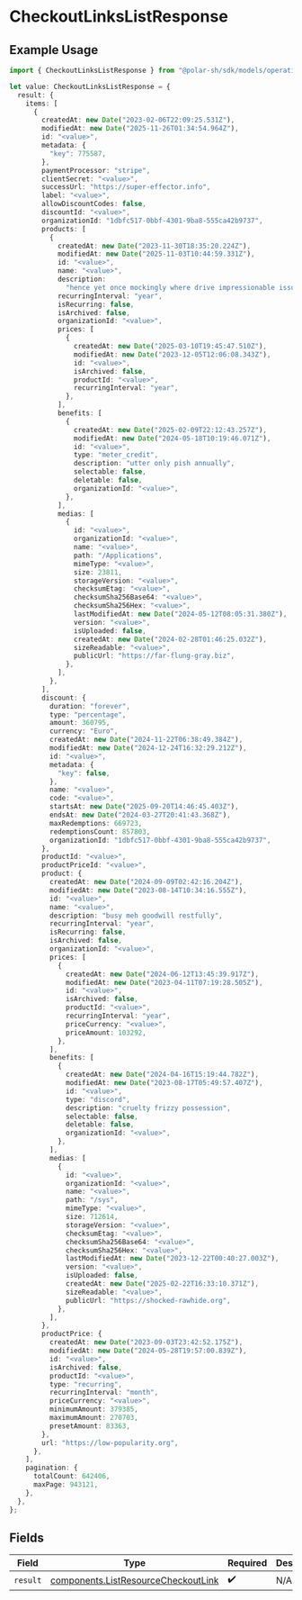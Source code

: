 # CheckoutLinksListResponse

## Example Usage

```typescript
import { CheckoutLinksListResponse } from "@polar-sh/sdk/models/operations/checkoutlinkslist.js";

let value: CheckoutLinksListResponse = {
  result: {
    items: [
      {
        createdAt: new Date("2023-02-06T22:09:25.531Z"),
        modifiedAt: new Date("2025-11-26T01:34:54.964Z"),
        id: "<value>",
        metadata: {
          "key": 775587,
        },
        paymentProcessor: "stripe",
        clientSecret: "<value>",
        successUrl: "https://super-effector.info",
        label: "<value>",
        allowDiscountCodes: false,
        discountId: "<value>",
        organizationId: "1dbfc517-0bbf-4301-9ba8-555ca42b9737",
        products: [
          {
            createdAt: new Date("2023-11-30T18:35:20.224Z"),
            modifiedAt: new Date("2025-11-03T10:44:59.331Z"),
            id: "<value>",
            name: "<value>",
            description:
              "hence yet once mockingly where drive impressionable issue yippee above",
            recurringInterval: "year",
            isRecurring: false,
            isArchived: false,
            organizationId: "<value>",
            prices: [
              {
                createdAt: new Date("2025-03-10T19:45:47.510Z"),
                modifiedAt: new Date("2023-12-05T12:06:08.343Z"),
                id: "<value>",
                isArchived: false,
                productId: "<value>",
                recurringInterval: "year",
              },
            ],
            benefits: [
              {
                createdAt: new Date("2025-02-09T22:12:43.257Z"),
                modifiedAt: new Date("2024-05-18T10:19:46.071Z"),
                id: "<value>",
                type: "meter_credit",
                description: "utter only pish annually",
                selectable: false,
                deletable: false,
                organizationId: "<value>",
              },
            ],
            medias: [
              {
                id: "<value>",
                organizationId: "<value>",
                name: "<value>",
                path: "/Applications",
                mimeType: "<value>",
                size: 23811,
                storageVersion: "<value>",
                checksumEtag: "<value>",
                checksumSha256Base64: "<value>",
                checksumSha256Hex: "<value>",
                lastModifiedAt: new Date("2024-05-12T08:05:31.380Z"),
                version: "<value>",
                isUploaded: false,
                createdAt: new Date("2024-02-28T01:46:25.032Z"),
                sizeReadable: "<value>",
                publicUrl: "https://far-flung-gray.biz",
              },
            ],
          },
        ],
        discount: {
          duration: "forever",
          type: "percentage",
          amount: 360795,
          currency: "Euro",
          createdAt: new Date("2024-11-22T06:38:49.384Z"),
          modifiedAt: new Date("2024-12-24T16:32:29.212Z"),
          id: "<value>",
          metadata: {
            "key": false,
          },
          name: "<value>",
          code: "<value>",
          startsAt: new Date("2025-09-20T14:46:45.403Z"),
          endsAt: new Date("2024-03-27T20:41:43.368Z"),
          maxRedemptions: 669723,
          redemptionsCount: 857803,
          organizationId: "1dbfc517-0bbf-4301-9ba8-555ca42b9737",
        },
        productId: "<value>",
        productPriceId: "<value>",
        product: {
          createdAt: new Date("2024-09-09T02:42:16.204Z"),
          modifiedAt: new Date("2023-08-14T10:34:16.555Z"),
          id: "<value>",
          name: "<value>",
          description: "busy meh goodwill restfully",
          recurringInterval: "year",
          isRecurring: false,
          isArchived: false,
          organizationId: "<value>",
          prices: [
            {
              createdAt: new Date("2024-06-12T13:45:39.917Z"),
              modifiedAt: new Date("2023-04-11T07:19:28.505Z"),
              id: "<value>",
              isArchived: false,
              productId: "<value>",
              recurringInterval: "year",
              priceCurrency: "<value>",
              priceAmount: 103292,
            },
          ],
          benefits: [
            {
              createdAt: new Date("2024-04-16T15:19:44.782Z"),
              modifiedAt: new Date("2023-08-17T05:49:57.407Z"),
              id: "<value>",
              type: "discord",
              description: "cruelty frizzy possession",
              selectable: false,
              deletable: false,
              organizationId: "<value>",
            },
          ],
          medias: [
            {
              id: "<value>",
              organizationId: "<value>",
              name: "<value>",
              path: "/sys",
              mimeType: "<value>",
              size: 712614,
              storageVersion: "<value>",
              checksumEtag: "<value>",
              checksumSha256Base64: "<value>",
              checksumSha256Hex: "<value>",
              lastModifiedAt: new Date("2023-12-22T00:40:27.003Z"),
              version: "<value>",
              isUploaded: false,
              createdAt: new Date("2025-02-22T16:33:10.371Z"),
              sizeReadable: "<value>",
              publicUrl: "https://shocked-rawhide.org",
            },
          ],
        },
        productPrice: {
          createdAt: new Date("2023-09-03T23:42:52.175Z"),
          modifiedAt: new Date("2024-05-28T19:57:00.839Z"),
          id: "<value>",
          isArchived: false,
          productId: "<value>",
          type: "recurring",
          recurringInterval: "month",
          priceCurrency: "<value>",
          minimumAmount: 379385,
          maximumAmount: 270703,
          presetAmount: 83363,
        },
        url: "https://low-popularity.org",
      },
    ],
    pagination: {
      totalCount: 642406,
      maxPage: 943121,
    },
  },
};
```

## Fields

| Field                                                                                      | Type                                                                                       | Required                                                                                   | Description                                                                                |
| ------------------------------------------------------------------------------------------ | ------------------------------------------------------------------------------------------ | ------------------------------------------------------------------------------------------ | ------------------------------------------------------------------------------------------ |
| `result`                                                                                   | [components.ListResourceCheckoutLink](../../models/components/listresourcecheckoutlink.md) | :heavy_check_mark:                                                                         | N/A                                                                                        |